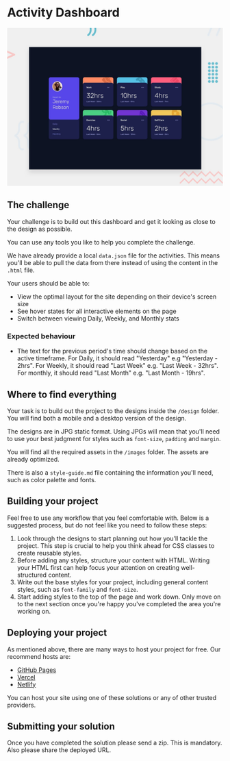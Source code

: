 # Activity Dashboard

![Design preview for the Activity Dashboard coding challenge](./design/desktop-preview.jpg)

## The challenge

Your challenge is to build out this dashboard and get it looking as close to the design as possible.

You can use any tools you like to help you complete the challenge. 

We have already provide a local `data.json` file for the activities. This means you'll be able to pull the data from there instead of using the content in the `.html` file.

Your users should be able to:

- View the optimal layout for the site depending on their device's screen size
- See hover states for all interactive elements on the page
- Switch between viewing Daily, Weekly, and Monthly stats

### Expected behaviour

- The text for the previous period's time should change based on the active timeframe. For Daily, it should read "Yesterday" e.g "Yesterday - 2hrs". For Weekly, it should read "Last Week" e.g. "Last Week - 32hrs". For monthly, it should read "Last Month" e.g. "Last Month - 19hrs".

## Where to find everything

Your task is to build out the project to the designs inside the `/design` folder. You will find both a mobile and a desktop version of the design.

The designs are in JPG static format. Using JPGs will mean that you'll need to use your best judgment for styles such as `font-size`, `padding` and `margin`.

You will find all the required assets in the `/images` folder. The assets are already optimized.

There is also a `style-guide.md` file containing the information you'll need, such as color palette and fonts.

## Building your project

Feel free to use any workflow that you feel comfortable with. Below is a suggested process, but do not feel like you need to follow these steps:

1. Look through the designs to start planning out how you'll tackle the project. This step is crucial to help you think ahead for CSS classes to create reusable styles.
2. Before adding any styles, structure your content with HTML. Writing your HTML first can help focus your attention on creating well-structured content.
3. Write out the base styles for your project, including general content styles, such as `font-family` and `font-size`.
4. Start adding styles to the top of the page and work down. Only move on to the next section once you're happy you've completed the area you're working on.

## Deploying your project

As mentioned above, there are many ways to host your project for free. Our recommend hosts are:

- [GitHub Pages](https://pages.github.com/)
- [Vercel](https://vercel.com/)
- [Netlify](https://www.netlify.com/)

You can host your site using one of these solutions or any of other trusted providers.

## Submitting your solution

Once you have completed the solution please send a zip. This is mandatory. Also please share the deployed URL.
